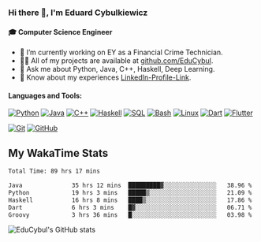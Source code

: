 ### Hi there 👋, I'm Eduard Cybulkiewicz

#### 🎓 Computer Science Engineer

- 🌱 I’m currently working on EY as a Financial Crime Technician.
- 👨‍💻 All of my projects are available at [github.com/EduCybul](https://github.com/EduCybul).
- 💬 Ask me about Python, Java, C++, Haskell, Deep Learning.
- 📄 Know about my experiences [LinkedIn-Profile-Link](https://www.linkedin.com/in/educybul).

#### Languages and Tools:

[![Python](https://img.shields.io/badge/-Python-black?style=flat-square&logo=python)](https://www.python.org/)
[![Java](https://img.shields.io/badge/-Java-black?style=flat-square&logo=java)](https://www.oracle.com/java/)
[![C++](https://img.shields.io/badge/-C++-black?style=flat-square&logo=cplusplus)](https://isocpp.org/)
[![Haskell](https://img.shields.io/badge/-Haskell-black?style=flat-square&logo=haskell)](https://www.haskell.org/)
[![SQL](https://img.shields.io/badge/-SQL-black?style=flat-square&logo=mysql)](https://www.mysql.com/)
[![Bash](https://img.shields.io/badge/-Bash-black?style=flat-square&logo=gnu-bash)](https://www.gnu.org/software/bash/)
[![Linux](https://img.shields.io/badge/-Linux-black?style=flat-square&logo=linux)](https://www.linux.org/)
[![Dart](https://img.shields.io/badge/-Dart-black?style=flat-square&logo=dart)](https://dart.dev/)
[![Flutter](https://img.shields.io/badge/-Flutter-black?style=flat-square&logo=flutter)](https://flutter.dev/)

[![Git](https://img.shields.io/badge/-Git-black?style=flat-square&logo=git)](https://git-scm.com/)
[![GitHub](https://img.shields.io/badge/-GitHub-black?style=flat-square&logo=github)](https://github.com/)

## My WakaTime Stats

<!--START_SECTION:waka-->

```txt
Total Time: 89 hrs 17 mins

Java              35 hrs 12 mins  █████████▓░░░░░░░░░░░░░░░   38.96 %
Python            19 hrs 3 mins   █████▒░░░░░░░░░░░░░░░░░░░   21.09 %
Haskell           16 hrs 8 mins   ████▒░░░░░░░░░░░░░░░░░░░░   17.86 %
Dart              6 hrs 3 mins    █▓░░░░░░░░░░░░░░░░░░░░░░░   06.71 %
Groovy            3 hrs 36 mins   █░░░░░░░░░░░░░░░░░░░░░░░░   03.98 %
```

<!--END_SECTION:waka-->

![EduCybul's GitHub stats](https://github-readme-stats.vercel.app/api?username=EduCybul&show_icons=true&theme=dark)

